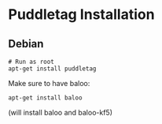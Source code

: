 # Puddletag Installation

## Debian

```shell
# Run as root
apt-get install puddletag
```

Make sure to have baloo:

```shell
apt-get install baloo
```
(will install baloo and baloo-kf5)
